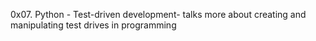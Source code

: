 0x07. Python - Test-driven development- talks more about creating and manipulating test drives in programming
